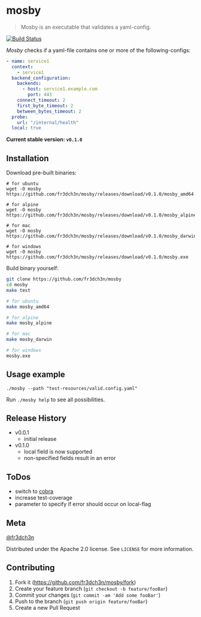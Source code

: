 # mosby
> Mosby is an executable that validates a yaml-config.

[![Build Status][travis-image]][travis-url]

_Mosby_ checks if a yaml-file contains one or more of the following-configs:
```yaml
- name: service1
  context:
    - service1
  backend_configuration:
    backends:
      - host: service1.example.com
        port: 443
    connect_timeout: 2
    first_byte_timeout: 2
    between_bytes_timeout: 2
  probe:
    url: "/internal/health"
  local: true
```

**Current stable version: `v0.1.0`**

## Installation
Download pre-built binaries:
```
# for ubuntu
wget -O mosby https://github.com/fr3dch3n/mosby/releases/download/v0.1.0/mosby_amd64

# for alpine
wget -O mosby https://github.com/fr3dch3n/mosby/releases/download/v0.1.0/mosby_alpine

# for mac
wget -O mosby https://github.com/fr3dch3n/mosby/releases/download/v0.1.0/mosby_darwin

# for windows
wget -O mosby https://github.com/fr3dch3n/mosby/releases/download/v0.1.0/mosby.exe
```

Build binary yourself:
```bash
git clone https://github.com/fr3dch3n/mosby
cd mosby
make test

# for ubuntu
make mosby_amd64

# for alpine
make mosby_alpine

# for mac
make mosby_darwin

# for windows
mosby.exe
```

## Usage example

`./mosby --path "test-resources/valid.config.yaml"`

Run `./mosby help` to see all possibilities.

## Release History

* v0.0.1
    * initial release
* v0.1.0
    * local field is now supported
    * non-specified fields result in an error

## ToDos
* switch to [cobra](https://github.com/spf13/cobra)
* increase test-coverage
* parameter to specify if error should occur on local-flag

## Meta

[@fr3dch3n](https://twitter.com/fr3dch3n)

Distributed under the Apache 2.0 license. See ``LICENSE`` for more information.

## Contributing

1. Fork it (<https://github.com/fr3dch3n/mosby/fork>)
2. Create your feature branch (`git checkout -b feature/fooBar`)
3. Commit your changes (`git commit -am 'Add some fooBar'`)
4. Push to the branch (`git push origin feature/fooBar`)
5. Create a new Pull Request

<!-- Markdown link & img dfn's -->
[travis-image]: https://img.shields.io/travis/fr3dch3n/mosby/master.svg?style=flat-square
[travis-url]: https://travis-ci.org/fr3dch3n/mosby
